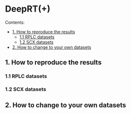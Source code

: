 # DeepRT(+)
Contents:
* [1. How to reproduce the results](#1)
    - [1.1 RPLC datasets](#1.1)
    - [1.2 SCX datasets](#1.2)
* [2. How to change to your own datasets](#2)

<h2 id="1">1. How to reproduce the results</h2>

<h3 id="1.1">1.1 RPLC datasets</h3>

<h3 id="1.2">1.2 SCX datasets</h3>

<h2 id="2">2. How to change to your own datasets</h2>
